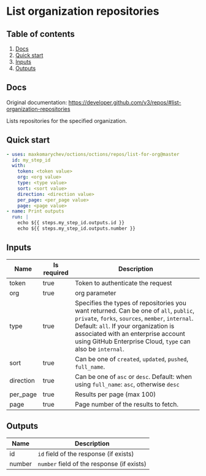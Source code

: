 # List organization repositories

## Table of contents

1. [Docs](#docs)
1. [Quick start](#quick-start)
1. [Inputs](#inputs)
1. [Outputs](#outputs)

<a name="quick-start" ></a>
## Docs

Original documentation: https://developer.github.com/v3/repos/#list-organization-repositories

Lists repositories for the specified organization.


<a name="quick start" ></a>
## Quick start

```yaml
- uses: maxkomarychev/octions/octions/repos/list-for-org@master
  id: my_step_id
  with:
    token: <token value>
    org: <org value>
    type: <type value>
    sort: <sort value>
    direction: <direction value>
    per_page: <per_page value>
    page: <page value>
- name: Print outputs
  run: |
    echo ${{ steps.my_step_id.outputs.id }}
    echo ${{ steps.my_step_id.outputs.number }}
```


<a name="inputs" ></a>
## Inputs

| Name | Is required | Description |
|---|---|---|
|token|true|Token to authenticate the request
|org|true|org parameter
|type|true|Specifies the types of repositories you want returned. Can be one of `all`, `public`, `private`, `forks`, `sources`, `member`, `internal`. Default: `all`. If your organization is associated with an enterprise account using GitHub Enterprise Cloud, `type` can also be `internal`.
|sort|true|Can be one of `created`, `updated`, `pushed`, `full_name`.
|direction|true|Can be one of `asc` or `desc`. Default: when using `full_name`: `asc`, otherwise `desc`
|per_page|true|Results per page (max 100)
|page|true|Page number of the results to fetch.

<a name="outputs" ></a>
## Outputs

| Name | Description |
|---|---|
|id|`id` field of the response (if exists)|
|number|`number` field of the response (if exists)|

